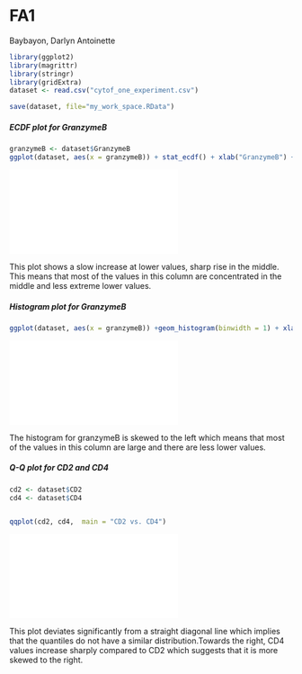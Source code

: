 FA1
================
Baybayon, Darlyn Antoinette

``` r
library(ggplot2)
library(magrittr)
library(stringr)
library(gridExtra)
dataset <- read.csv("cytof_one_experiment.csv")

save(dataset, file="my_work_space.RData")
```

##### ECDF plot for GranzymeB

``` r
granzymeB <- dataset$GranzymeB
ggplot(dataset, aes(x = granzymeB)) + stat_ecdf() + xlab("GranzymeB") + ylab("percent") 
```

![](Figs/unnamed-chunk-2-1.pdf)<!-- -->

This plot shows a slow increase at lower values, sharp rise in the
middle. This means that most of the values in this column are
concentrated in the middle and less extreme lower values.

##### Histogram plot for GranzymeB

``` r
ggplot(dataset, aes(x = granzymeB)) +geom_histogram(binwidth = 1) + xlab("GranzymeB") + ylab("percent")
```

![](Figs/unnamed-chunk-3-1.pdf)<!-- -->

The histogram for granzymeB is skewed to the left which means that most
of the values in this column are large and there are less lower values.

##### Q-Q plot for CD2 and CD4

``` r
cd2 <- dataset$CD2
cd4 <- dataset$CD4


qqplot(cd2, cd4,  main = "CD2 vs. CD4") 
```

![](Figs/unnamed-chunk-4-1.pdf)<!-- -->

This plot deviates significantly from a straight diagonal line which
implies that the quantiles do not have a similar distribution.Towards
the right, CD4 values increase sharply compared to CD2 which suggests
that it is more skewed to the right.
